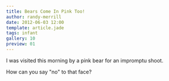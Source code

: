 ```yaml
---
title: Bears Come In Pink Too!
author: randy-merrill
date: 2012-06-03 12:00
template: article.jade
tags: infant
gallery: 10
preview: 01
---
```


I was visited this morning by a pink bear for an impromptu shoot. 

How can you say "no" to that face?
